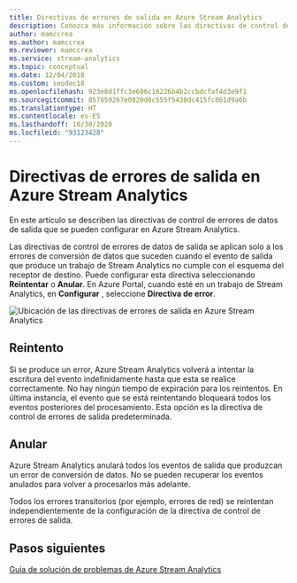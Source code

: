 ```yaml
---
title: Directivas de errores de salida en Azure Stream Analytics
description: Conozca más información sobre las directivas de control de errores de salida en Azure Stream Analytics.
author: mamccrea
ms.author: mamccrea
ms.reviewer: mamccrea
ms.service: stream-analytics
ms.topic: conceptual
ms.date: 12/04/2018
ms.custom: seodec18
ms.openlocfilehash: 923e8d1ffc3e606c16226b4b2ccbdcfaf4d3e9f1
ms.sourcegitcommit: 857859267e0820d0c555f5438dc415fc861d9a6b
ms.translationtype: HT
ms.contentlocale: es-ES
ms.lasthandoff: 10/30/2020
ms.locfileid: "93123428"
---
```

# <a name="azure-stream-analytics-output-error-policy"></a>Directivas de errores de salida en Azure Stream Analytics
En este artículo se describen las directivas de control de errores de datos de salida que se pueden configurar en Azure Stream Analytics.

Las directivas de control de errores de datos de salida se aplican solo a los errores de conversión de datos que suceden cuando el evento de salida que produce un trabajo de Stream Analytics no cumple con el esquema del receptor de destino. Puede configurar esta directiva seleccionando **Reintentar** o **Anular**. En Azure Portal, cuando esté en un trabajo de Stream Analytics, en **Configurar** , seleccione **Directiva de error**.

![Ubicación de las directivas de errores de salida en Azure Stream Analytics](./media/stream-analytics-output-error-policy/stream-analytics-error-policy-locate.png)


## <a name="retry"></a>Reintento
Si se produce un error, Azure Stream Analytics volverá a intentar la escritura del evento indefinidamente hasta que esta se realice correctamente. No hay ningún tiempo de expiración para los reintentos. En última instancia, el evento que se está reintentando bloqueará todos los eventos posteriores del procesamiento. Esta opción es la directiva de control de errores de salida predeterminada.

## <a name="drop"></a>Anular
Azure Stream Analytics anulará todos los eventos de salida que produzcan un error de conversión de datos. No se pueden recuperar los eventos anulados para volver a procesarlos más adelante.


Todos los errores transitorios (por ejemplo, errores de red) se reintentan independientemente de la configuración de la directiva de control de errores de salida.


## <a name="next-steps"></a>Pasos siguientes
[Guía de solución de problemas de Azure Stream Analytics](./stream-analytics-troubleshoot-query.md)